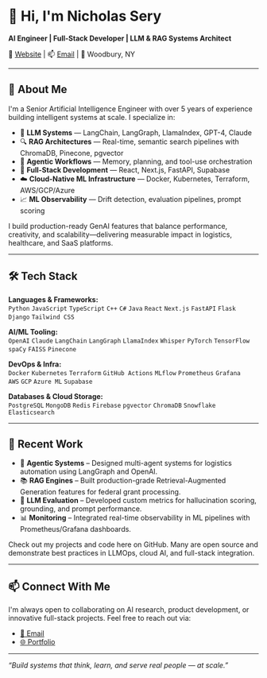 # 👋 Hi, I'm Nicholas Sery

**AI Engineer | Full-Stack Developer | LLM & RAG Systems Architect**

🔗 [Website](https://nicholas-sery.vercel.app/) | 📫 [Email](mailto:nicholasserya@gmail.com) | 📍 Woodbury, NY 

---

## 🚀 About Me

I'm a Senior Artificial Intelligence Engineer with over 5 years of experience building intelligent systems at scale. I specialize in:

- 🤖 **LLM Systems** — LangChain, LangGraph, LlamaIndex, GPT-4, Claude
- 🔍 **RAG Architectures** — Real-time, semantic search pipelines with ChromaDB, Pinecone, pgvector
- 🧠 **Agentic Workflows** — Memory, planning, and tool-use orchestration
- 🧰 **Full-Stack Development** — React, Next.js, FastAPI, Supabase
- ☁️ **Cloud-Native ML Infrastructure** — Docker, Kubernetes, Terraform, AWS/GCP/Azure
- 📈 **ML Observability** — Drift detection, evaluation pipelines, prompt scoring

I build production-ready GenAI features that balance performance, creativity, and scalability—delivering measurable impact in logistics, healthcare, and SaaS platforms.

---

## 🛠️ Tech Stack

**Languages & Frameworks:**  
`Python` `JavaScript` `TypeScript` `C++` `C#` `Java` `React` `Next.js` `FastAPI` `Flask` `Django` `Tailwind CSS`

**AI/ML Tooling:**  
`OpenAI` `Claude` `LangChain` `LangGraph` `LlamaIndex` `Whisper` `PyTorch` `TensorFlow` `spaCy` `FAISS` `Pinecone`

**DevOps & Infra:**  
`Docker` `Kubernetes` `Terraform` `GitHub Actions` `MLflow` `Prometheus` `Grafana`  
`AWS` `GCP` `Azure ML` `Supabase`

**Databases & Cloud Storage:**  
`PostgreSQL` `MongoDB` `Redis` `Firebase` `pgvector` `ChromaDB` `Snowflake` `Elasticsearch`

---

## 🔧 Recent Work

- 🧠 **Agentic Systems** – Designed multi-agent systems for logistics automation using LangGraph and OpenAI.
- 📚 **RAG Engines** – Built production-grade Retrieval-Augmented Generation features for federal grant processing.
- 🎯 **LLM Evaluation** – Developed custom metrics for hallucination scoring, grounding, and prompt performance.
- 📊 **Monitoring** – Integrated real-time observability in ML pipelines with Prometheus/Grafana dashboards.

Check out my projects and code here on GitHub. Many are open source and demonstrate best practices in LLMOps, cloud AI, and full-stack integration.

---

## 📫 Connect With Me

I'm always open to collaborating on AI research, product development, or innovative full-stack projects. Feel free to reach out via:

- [📨 Email](mailto:nicholasserya@gmail.com)
- [🌐 Portfolio](https://nicholas-sery.vercel.app/)

---

*“Build systems that think, learn, and serve real people — at scale.”*
